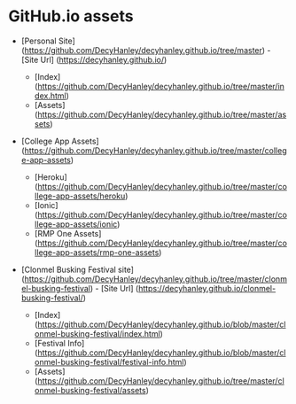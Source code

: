 # GitHub.io assets

* [Personal Site] (https://github.com/DecyHanley/decyhanley.github.io/tree/master) - [Site Url] (https://decyhanley.github.io/)
  * [Index] (https://github.com/DecyHanley/decyhanley.github.io/tree/master/index.html)
  * [Assets] (https://github.com/DecyHanley/decyhanley.github.io/tree/master/assets)

* [College App Assets] (https://github.com/DecyHanley/decyhanley.github.io/tree/master/college-app-assets)
  * [Heroku] (https://github.com/DecyHanley/decyhanley.github.io/tree/master/college-app-assets/heroku)
  * [Ionic] (https://github.com/DecyHanley/decyhanley.github.io/tree/master/college-app-assets/ionic)
  * [RMP One Assets] (https://github.com/DecyHanley/decyhanley.github.io/tree/master/college-app-assets/rmp-one-assets)

* [Clonmel Busking Festival site] (https://github.com/DecyHanley/decyhanley.github.io/tree/master/clonmel-busking-festival)  - [Site Url] (https://decyhanley.github.io/clonmel-busking-festival/)
  * [Index] (https://github.com/DecyHanley/decyhanley.github.io/blob/master/clonmel-busking-festival/index.html)
  * [Festival Info] (https://github.com/DecyHanley/decyhanley.github.io/blob/master/clonmel-busking-festival/festival-info.html)
  * [Assets] (https://github.com/DecyHanley/decyhanley.github.io/tree/master/clonmel-busking-festival/assets)
